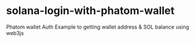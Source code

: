 # solana-login-with-phatom-wallet
Phatom wallet Auth Example to getting wallet address &amp; SOL balance using web3js
